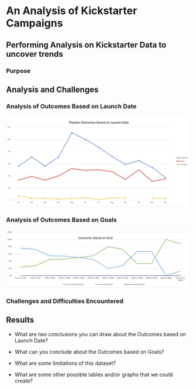 # An Analysis of Kickstarter Campaigns

## Performing Analysis on Kickstarter Data to uncover trends

### Purpose

## Analysis and Challenges

### Analysis of Outcomes Based on Launch Date

![this is an image](Theater_Outcomes_vs_Launch.png)

### Analysis of Outcomes Based on Goals

![this is an image](Outcomes_vs_Goals.png)

### Challenges and Difficulties Encountered

## Results

- What are two conclusions you can draw about the Outcomes based on Launch Date?

- What can you conclude about the Outcomes based on Goals?

- What are some limitations of this dataset?

- What are some other possible tables and/or graphs that we could create?
